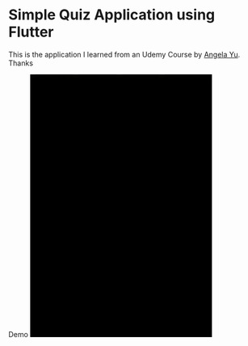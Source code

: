 
<h1> Simple Quiz Application using Flutter</h1>
This is the application I learned from an Udemy Course by  <a href="https://github.com/angelabauer"> Angela Yu</a>. Thanks 

Demo
  <IMG SRC="android gif.gif" width="360" height="520">